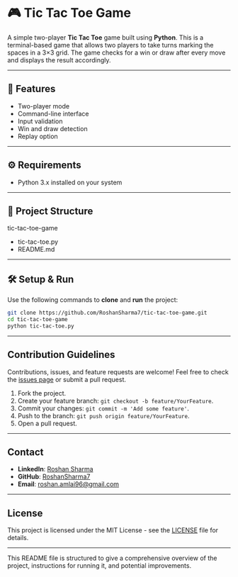 # 🎮 Tic Tac Toe Game

A simple two-player **Tic Tac Toe** game built using **Python**. This is a terminal-based game that allows two players to take turns marking the spaces in a 3×3 grid. The game checks for a win or draw after every move and displays the result accordingly.

---

## 📁 Features

- Two-player mode
- Command-line interface
- Input validation
- Win and draw detection
- Replay option

---

## ⚙️ Requirements

- Python 3.x installed on your system

---

## 📂 Project Structure

 tic-tac-toe-game
- tic-tac-toe.py
- README.md

---

## 🛠️ Setup & Run

Use the following commands to **clone** and **run** the project:

```bash
git clone https://github.com/RoshanSharma7/tic-tac-toe-game.git
cd tic-tac-toe-game
python tic-tac-toe.py
```

---

## Contribution Guidelines

Contributions, issues, and feature requests are welcome! Feel free to check the [issues page](#) or submit a pull request.

1. Fork the project.
2. Create your feature branch: `git checkout -b feature/YourFeature`.
3. Commit your changes: `git commit -m 'Add some feature'`.
4. Push to the branch: `git push origin feature/YourFeature`.
5. Open a pull request.

---

## Contact
- **LinkedIn**: [Roshan Sharma](https://www.linkedin.com/in/roshan-sharma7)
- **GitHub**: [RoshanSharma7](https://github.com/RoshanSharma7)
- **Email**: roshan.amlai96@gmail.com

---

## License

This project is licensed under the MIT License - see the [LICENSE](LICENSE) file for details.

---

This README file is structured to give a comprehensive overview of the project, instructions for running it, and potential improvements.
